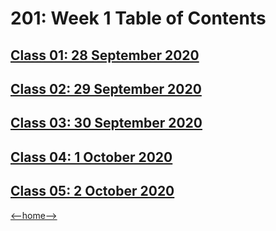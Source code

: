 # 201: Week 1 Table of Contents

## [Class 01: 28 September 2020](week1day1/class01.md)

## [Class 02: 29 September 2020]("#")

## [Class 03: 30 September 2020]("#")

## [Class 04: 1 October 2020]("#")

## [Class 05: 2 October 2020]("#")

[<--home-->](../README.md)
